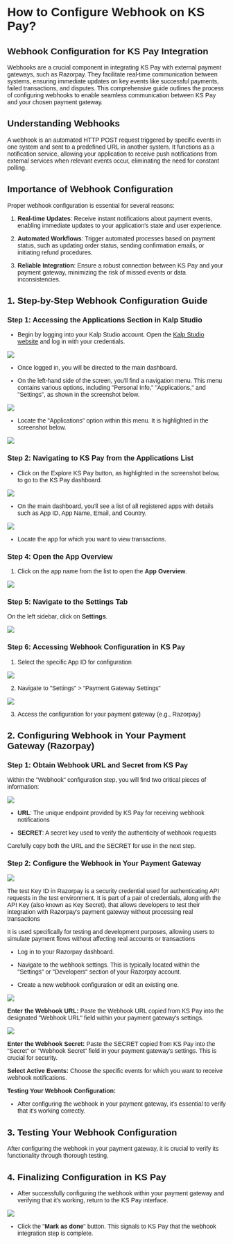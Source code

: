 <style>  body { font-family: "Source Sans 3", sans-serif!important; }</style>
<link href="https://fonts.googleapis.com/css2?family=Source+Sans+3:ital,wght@0,200..900;1,200..900&display=swap" rel="stylesheet">    
<link rel="stylesheet" href="https://fonts.googleapis.com/icon?family=Material+Icons">

# **How to Configure Webhook on KS Pay?**

## Webhook Configuration for KS Pay Integration

Webhooks are a crucial component in integrating KS Pay with external payment gateways, such as Razorpay. They facilitate real-time communication between systems, ensuring immediate updates on key events like successful payments, failed transactions, and disputes. This comprehensive guide outlines the process of configuring webhooks to enable seamless communication between KS Pay and your chosen payment gateway.

## Understanding Webhooks

A webhook is an automated HTTP POST request triggered by specific events in one system and sent to a predefined URL in another system. It functions as a notification service, allowing your application to receive push notifications from external services when relevant events occur, eliminating the need for constant polling.

## Importance of Webhook Configuration

Proper webhook configuration is essential for several reasons:

1.  **Real-time Updates**: Receive instant notifications about payment events, enabling immediate updates to your application's state and user experience.
    
2.  **Automated Workflows**: Trigger automated processes based on payment status, such as updating order status, sending confirmation emails, or initiating refund procedures.
    
3.  **Reliable Integration**: Ensure a robust connection between KS Pay and your payment gateway, minimizing the risk of missed events or data inconsistencies.
    

## 1. Step-by-Step Webhook Configuration Guide

### **Step 1: Accessing the Applications Section in Kalp Studio**

-   Begin by logging into your Kalp Studio account. Open the [Kalp Studio website](https://accounts.kalp.studio/login?redirect_url=https://console.kalp.studio "https://accounts.kalp.studio/login?redirect_url=https://console.kalp.studio") and log in with your credentials.
    

![](https://docs-images-kalp-studio.s3.ap-south-1.amazonaws.com/Audit+2/configwebhook/wh1.png)

-   Once logged in, you will be directed to the main dashboard.
    
-   On the left-hand side of the screen, you'll find a navigation menu. This menu contains various options, including "Personal Info," "Applications," and "Settings”, as shown in the screenshot below.
    

![](https://docs-images-kalp-studio.s3.ap-south-1.amazonaws.com/Audit+2/configwebhook/wh2.png)

-   Locate the "Applications" option within this menu. It is highlighted in the screenshot below.
    

![](https://docs-images-kalp-studio.s3.ap-south-1.amazonaws.com/Audit+2/configwebhook/wh3.png)

### **Step 2: Navigating to KS Pay from the Applications List**

-   Click on the Explore KS Pay button, as highlighted in the screenshot below, to go to the KS Pay dashboard.
    

![](https://docs-images-kalp-studio.s3.ap-south-1.amazonaws.com/Audit+2/configwebhook/wh4.png)

-   On the main dashboard, you'll see a list of all registered apps with details such as App ID, App Name, Email, and Country.
    
![](https://docs-images-kalp-studio.s3.ap-south-1.amazonaws.com/Audit+2/configwebhook/wh5.png)

-   Locate the app for which you want to view transactions.
    

### **Step 4: Open the App Overview**

1.  Click on the app name from the list to open the **App Overview**.
    
![](https://docs-images-kalp-studio.s3.ap-south-1.amazonaws.com/Audit+2/configwebhook/wh6.png)
    

### **Step 5: Navigate to the Settings Tab**

On the left sidebar, click on **Settings**.

![](https://docs-images-kalp-studio.s3.ap-south-1.amazonaws.com/Audit+2/configwebhook/wh7.png)

### **Step 6: Accessing Webhook Configuration in KS Pay**

1.  Select the specific App ID for configuration
    

![](https://docs-images-kalp-studio.s3.ap-south-1.amazonaws.com/Audit+2/configwebhook/wh8.png)

2.  Navigate to "Settings" > "Payment Gateway Settings"
    

![](https://docs-images-kalp-studio.s3.ap-south-1.amazonaws.com/Audit+2/configwebhook/wh9.png)

3.  Access the configuration for your payment gateway (e.g., Razorpay)
    

## **2. Configuring Webhook in Your Payment Gateway (Razorpay)**

### **Step 1: Obtain Webhook URL and Secret from KS Pay**

Within the "Webhook" configuration step, you will find two critical pieces of information:

![](https://docs-images-kalp-studio.s3.ap-south-1.amazonaws.com/Audit+2/configwebhook/wh10.png)

-   **URL**: The unique endpoint provided by KS Pay for receiving webhook notifications
    
-   **SECRET**: A secret key used to verify the authenticity of webhook requests
    

Carefully copy both the URL and the SECRET for use in the next step.

### **Step 2: Configure the Webhook in Your Payment Gateway**

![](https://docs-images-kalp-studio.s3.ap-south-1.amazonaws.com/Audit+2/configwebhook/wh11.png)

The test Key ID in Razorpay is a security credential used for authenticating API requests in the test environment. It is part of a pair of credentials, along with the API Key (also known as Key Secret), that allows developers to test their integration with Razorpay's payment gateway without processing real transactions

It is used specifically for testing and development purposes, allowing users to simulate payment flows without affecting real accounts or transactions

-   Log in to your Razorpay dashboard.
    
-   Navigate to the webhook settings. This is typically located within the "Settings" or "Developers" section of your Razorpay account.
    
-   Create a new webhook configuration or edit an existing one.
    

![](https://docs-images-kalp-studio.s3.ap-south-1.amazonaws.com/Audit+2/configwebhook/wh12.png)

**Enter the Webhook URL:** Paste the Webhook URL copied from KS Pay into the designated "Webhook URL" field within your payment gateway's settings.

![](https://docs-images-kalp-studio.s3.ap-south-1.amazonaws.com/Audit+2/configwebhook/wh13.png)

**Enter the Webhook Secret:** Paste the SECRET copied from KS Pay into the "Secret" or "Webhook Secret" field in your payment gateway's settings. This is crucial for security.

**Select Active Events:** Choose the specific events for which you want to receive webhook notifications.

**Testing Your Webhook Configuration:**

-   After configuring the webhook in your payment gateway, it's essential to verify that it's working correctly.
    

## **3. Testing Your Webhook Configuration**

After configuring the webhook in your payment gateway, it is crucial to verify its functionality through thorough testing.

## **4. Finalizing Configuration in KS Pay**

-   After successfully configuring the webhook within your payment gateway and verifying that it's working, return to the KS Pay interface.
    

![](https://docs-images-kalp-studio.s3.ap-south-1.amazonaws.com/Audit+2/configwebhook/wh14.png)

-   Click the "**Mark as done**" button. This signals to KS Pay that the webhook integration step is complete.
